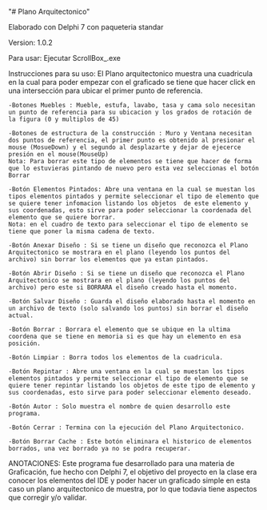 "# Plano Arquitectonico" 

Elaborado con Delphi 7 con paqueteria standar

Version: 1.0.2

Para usar: Ejecutar ScrollBox_.exe

Instrucciones para su uso:
El Plano arquitectonico muestra una cuadricula en la cual para poder empezar con el graficado se tiene que hacer click en una intersección para ubicar el primer punto de referencia.

	-Botones Muebles : Mueble, estufa, lavabo, tasa y cama solo necesitan un punto de referencia para su ubicacion y los grados de rotación de la figura (0 y multiplos de 45)

	-Botones de estructura de la construcción : Muro y Ventana necesitan dos puntos de referencia, el primer punto es obtenido al presionar el mouse (MosueDown) y el segundo al desplazarte y dejar de ejecerce presión en el mouse(MouseUp)
	Nota: Para borrar este tipo de elementos se tiene que hacer de forma que lo estuvieras pintando de nuevo pero esta vez seleccionas el botón Borrar

	-Botón Elementos Pintados: Abre una ventana en la cual se muestan los tipos elementos pintados y permite seleccionar el tipo de elemento que se quiere tener infomacion listando los objetos  de este elemento y sus coordenadas, esto sirve para poder seleccionar la coordenada del elemento que se quiere borrar. 
	Nota: en el cuadro de texto para seleccionar el tipo de elemento se tiene que poner la misma cadena de texto.

	-Botón Anexar Diseño : Si se tiene un diseño que reconozca el Plano Arquitectonico se mostrara en el plano (leyendo los puntos del archivo) sin borrar los elementos que ya estan pintados.

	-Botón Abrir Diseño : Si se tiene un diseño que reconozca el Plano Arquitectonico se mostrara en el plano (leyendo los puntos del archivo) pero este si BORRARA el diseño creado hasta el momento.

	-Botón Salvar Diseño : Guarda el diseño elaborado hasta el momento en un archivo de texto (solo salvando los puntos) sin borrar el diseño actual.

	-Botón Borrar : Borrara el elemento que se ubique en la ultima coordena que se tiene en memoria si es que hay un elemento en esa posición.

	-Botón Limpiar : Borra todos los elementos de la cuadricula.

	-Botón Repintar : Abre una ventana en la cual se muestan los tipos elementos pintados y permite seleccionar el tipo de elemento que se quiere tener repintar listando los objetos de este tipo de elemento y sus coordenadas, esto sirve para poder seleccionar elemento deseado.

	-Botón Autor : Solo muestra el nombre de quien desarrollo este programa.

	-Botón Cerrar : Termina con la ejecución del Plano Arquitectonico.

	-Botón Borrar Cache : Este botón eliminara el historico de elementos borrados, una vez borrado ya no se podra recuperar.


ANOTACIONES:
Este programa fue desarrollado para una materia de Graficación, fue hecho con Delphi 7, el objetivo del proyecto en la clase era conocer los elementos del IDE y poder hacer un graficado simple en esta caso un plano arquitectonico de muestra, por lo que todavia tiene aspectos que corregir y/o validar.